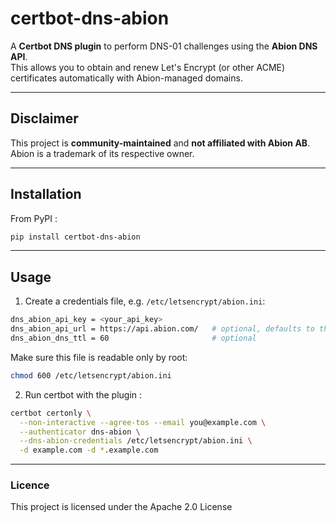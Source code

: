 # certbot-dns-abion

A **Certbot DNS plugin** to perform DNS-01 challenges using the **Abion DNS API**.  
This allows you to obtain and renew Let's Encrypt (or other ACME) certificates automatically with Abion-managed domains.

---

## Disclaimer

This project is **community-maintained** and **not affiliated with Abion AB**.
Abion is a trademark of its respective owner.

---

## Installation

From PyPI :

```bash
pip install certbot-dns-abion
```
---

## Usage

1. Create a credentials file, e.g. ```/etc/letsencrypt/abion.ini```:

```bash
dns_abion_api_key = <your_api_key>
dns_abion_api_url = https://api.abion.com/   # optional, defaults to this URL
dns_abion_dns_ttl = 60                       # optional
```

Make sure this file is readable only by root:
```bash
chmod 600 /etc/letsencrypt/abion.ini
```
2. Run certbot with the plugin :

```bash
certbot certonly \
  --non-interactive --agree-tos --email you@example.com \
  --authenticator dns-abion \
  --dns-abion-credentials /etc/letsencrypt/abion.ini \
  -d example.com -d *.example.com
```
---
### Licence

This project is licensed under the Apache 2.0 License
